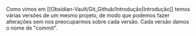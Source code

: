 Como vimos em [[Obsidian-Vault/Git_Github/Introdução|Introdução]] temos várias versões de um mesmo projeto, de modo que podemos fazer alterações sem nos preocuparmos sobre cada versão. Cada versão damos o nome de "commit".

